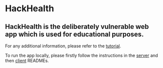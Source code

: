 # HackHealth

## HackHealth is the deliberately vulnerable web app which is used for educational purposes.

For any additional information, please refer to the [tutorial].

To run the app locally, please firstly follow the instructions in the [server](./src/server/README.md) and
then [client](./src/client/README.md) READMEs.

[tutorial]: <https://www.hack-health.tech/>
